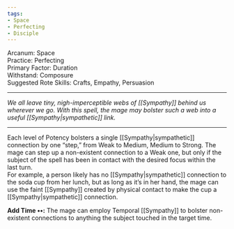 ```yaml
---
tags:
- Space
- Perfecting
- Disciple
---
```


Arcanum: Space\
Practice: Perfecting\
Primary Factor: Duration\
Withstand: Composure\
Suggested Rote Skills: Crafts, Empathy, Persuasion

---

_We all leave tiny, nigh-imperceptible webs of [[Sympathy]] behind us wherever we go. With this spell, the mage may bolster such a web into a useful [[Sympathy|sympathetic]] link._

---

Each level of Potency bolsters a single [[Sympathy|sympathetic]] connection by one “step,” from Weak to Medium, Medium to Strong. The mage can step up a non-existent connection to a Weak one, but only if the subject of the spell has been in contact with the desired focus within the last turn.\
For example, a person likely has no [[Sympathy|sympathetic]] connection to the soda cup from her lunch, but as long as it’s in her hand, the mage can use the faint [[Sympathy]] created by physical contact to make the cup a [[Sympathy|sympathetic]] connection.

**Add Time ••:** The mage can employ Temporal [[Sympathy]] to bolster non-existent connections to anything the subject touched in the target time.